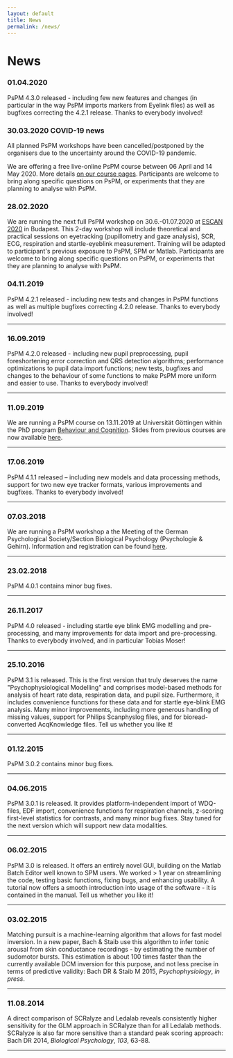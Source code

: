 ```yaml
---
layout: default
title: News
permalink: /news/
---
```


# News

### 01.04.2020

PsPM 4.3.0 released - including few new features and changes (in particular in the way PsPM imports markers from Eyelink files) as well as bugfixes correcting the 4.2.1 release. Thanks to everybody involved!


### 30.03.2020 COVID-19 news
All planned PsPM workshops have been cancelled/postponed by the organisers due to the uncertainty around the COVID-19 pandemic. 

We are offering a free live-online PsPM course between 06 April and 14 May 2020. More details [on our course pages](https://bachlab.github.io/PsPM/courses/). Participants are welcome to bring along specific questions on PsPM, or experiments that they are planning to analyse with PsPM.

### 28.02.2020

We are running the next full PsPM workshop on 30.6.-01.07.2020 at [ESCAN 2020](http://www.escan2020.eu/) in Budapest. This 2-day workshop will include theoretical and practical sessions on eyetracking (pupillometry and gaze analysis), SCR, ECG, respiration and startle-eyeblink measurement. Training will be adapted to participant's previous exposure to PsPM, SPM or Matlab. Participants are welcome to bring along specific questions on PsPM, or experiments that they are planning to analyse with PsPM.


### 04.11.2019

PsPM 4.2.1 released - including new tests and changes in PsPM functions as well as multiple bugfixes correcting 4.2.0 release. Thanks to everybody involved!

---

### 16.09.2019

PsPM 4.2.0 released - including new pupil preprocessing, pupil foreshortening error correction and QRS detection algorithms; performance optimizations to pupil data import functions; new tests, bugfixes and changes to the behaviour of some functions to make PsPM more uniform and easier to use. Thanks to everybody involved!

---

### 11.09.2019

We are running a PsPM course on 13.11.2019 at Universität Göttingen within the PhD program <a href="https://www.uni-goettingen.de/de/217295.html">Behaviour and Cognition</a>. Slides from previous courses are now available <a title="Courses" href="http://pspm.sourceforge.net/courses/">here</a>.

---

### 17.06.2019

PsPM 4.1.1 released – including new models and data processing methods, support for two new eye tracker formats, various improvements and bugfixes. Thanks to everybody involved!

---

### 07.03.2018

We are running a PsPM workshop a the Meeting of the German Psychological Society/Section Biological Psychology (Psychologie &amp; Gehirn). Information and registration can be found <a href="https://www.pug2018.de/Giessen/?page_id=671&amp;lang=en">here</a>.

---

### 23.02.2018

PsPM 4.0.1 contains minor bug fixes.

---

### 26.11.2017

PsPM 4.0 released - including startle eye blink EMG modelling and pre-processing, and many improvements for data import and pre-processing. Thanks to everybody involved, and in particular Tobias Moser!

---

### 25.10.2016

PsPM 3.1 is released. This is the first version that truly deserves the name "Psychophysiological Modelling" and comprises model-based methods for analysis of heart rate data, respiration data, and pupil size. Furthermore, it includes convenience functions for these data and for startle eye-blink EMG analysis. Many minor improvements, including more generous handling of missing values, support for Philips Scanphyslog files, and for bioread-converted AcqKnowledge files. Tell us whether you like it!

---

### 01.12.2015

PsPM 3.0.2 contains minor bug fixes.

---

### 04.06.2015

PsPM 3.0.1 is released. It provides platform-independent import of WDQ-files, EDF import, convenience functions for respiration channels, z-scoring first-level statistics for contrasts, and many minor bug fixes. Stay tuned for the next version which will support new data modalities.

---

### 06.02.2015

PsPM 3.0 is released. It offers an entirely novel GUI, building on the Matlab Batch Editor well known to SPM users. We worked &gt; 1 year on streamlining the code, testing basic functions, fixing bugs, and enhancing usability. A tutorial now offers a smooth introduction into usage of the software - it is contained in the manual. Tell us whether you like it!

---

### 03.02.2015

Matching pursuit is a machine-learning algorithm that allows for fast model inversion. In a new paper, Bach &amp; Staib use this algorithm to infer tonic arousal from skin conductance recordings - by estimating the number of sudomotor bursts. This estimation is about 100 times faster than the currently available DCM inversion for this purpose, and not less precise in terms of predictive validity: Bach DR &amp; Staib M 2015, <em>Psychophysiology</em>, <em>in press</em>.

---

### 11.08.2014

A direct comparison of SCRalyze and Ledalab reveals consistently higher sensitivity for the GLM approach in SCRalyze than for all Ledalab methods. SCRalyze is also far more sensitive than a standard peak scoring approach: Bach DR 2014, <em>Biological Psychology</em>, <em>103</em>, 63-88.

---

